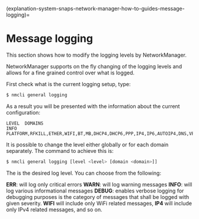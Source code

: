 (explanation-system-snaps-network-manager-how-to-guides-message-logging)=
# Message logging

This section shows how to modify the logging levels by NetworkManager.

NetworkManager supports on the fly changing of the logging levels and allows for a fine grained control over what is logged.

First check what is the current logging setup, type:
```bash
$ nmcli general logging
```
As a result you will be presented with the information about the current configuration:
```
LEVEL  DOMAINS                                                                                                                                                                                                                 
INFO   PLATFORM,RFKILL,ETHER,WIFI,BT,MB,DHCP4,DHCP6,PPP,IP4,IP6,AUTOIP4,DNS,VPN,SHARING,SUPPLICANT,AGENTS,SETTINGS,SUSPEND,CORE,DEVICE,OLPC,INFINIBAND,FIREWALL,ADSL,BOND,VLAN,BRIDGE,TEAM,CONCHECK,DCB,DISPATCH,AUDIT,SYSTEMD 
```
It is possible to change the level either globally or for each domain separately. The command to achieve this is:
```bash
$ nmcli general logging [level <level> [domain <domain>]]
```
The <level> is the desired log level. You can choose from the following:

**ERR**: will log only critical errors
**WARN**: will log warning messages
**INFO**: will log various informational messages
**DEBUG**: enables verbose logging for debugging purposes
<domain> is the category of messages that shall be logged with given severity. **WIFI** will include only WiFi related messages, **IP4** will include only IPv4 related messages, and so on.

